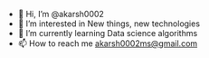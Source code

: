- 👋 Hi, I’m @akarsh0002
- 👀 I’m interested in New things, new technologies
- 🌱 I’m currently learning Data science algorithms
- 📫 How to reach me akarsh0002ms@gmail.com

<!---
akarsh0002/akarsh0002 is a ✨ special ✨ repository because its `README.md` (this file) appears on your GitHub profile.
You can click the Preview link to take a look at your changes.
--->
